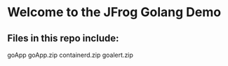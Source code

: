 # Welcome to the JFrog Golang Demo

## Files in this repo include:

goApp
goApp.zip
containerd.zip
goalert.zip
